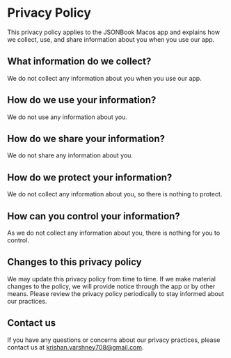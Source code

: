 # Privacy Policy

This privacy policy applies to the JSONBook Macos app and explains how we collect, use, and share information about you when you use our app.

## What information do we collect?

We do not collect any information about you when you use our app.

## How do we use your information?

We do not use any information about you.

## How do we share your information?

We do not share any information about you.

## How do we protect your information?

We do not collect any information about you, so there is nothing to protect.

## How can you control your information?

As we do not collect any information about you, there is nothing for you to control.

## Changes to this privacy policy

We may update this privacy policy from time to time. If we make material changes to the policy, we will provide notice through the app or by other means. Please review the privacy policy periodically to stay informed about our practices.

## Contact us

If you have any questions or concerns about our privacy practices, please contact us at krishan.varshney708@gmail.com.
